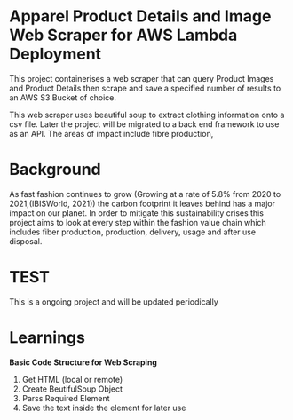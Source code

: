 # Apparel Product Details and Image Web Scraper for AWS Lambda Deployment

This project containerises a web scraper that can query Product Images and Product Details then scrape and save a specified number of results to an AWS S3 Bucket of choice.

This web scraper uses beautiful soup to extract clothing information onto a csv file. Later the project will be migrated to a back end framework to use as an API. The areas of impact include fibre production, 

# Background

As fast fashion continues to grow (Growing at a rate of 5.8% from 2020 to 2021,(IBISWorld, 2021)) the carbon footprint it leaves behind has a major impact on our planet. In order to mitigate this sustainability crises this project aims to look at every step within the fashion value chain which includes fiber production, production, delivery, usage and after use disposal.

# TEST

This is a ongoing project and will be updated periodically

# Learnings

**Basic Code Structure for Web Scraping**
1. Get HTML (local or remote)
2. Create BeutifulSoup Object
3. Parss Required Element
4. Save the text inside the element for later use


